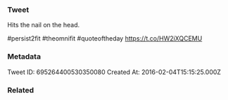 ### Tweet
Hits the nail on the head. 

#persist2fit #theomnifit #quoteoftheday https://t.co/HW2iXQCEMU

### Metadata
Tweet ID: 695264400530350080
Created At: 2016-02-04T15:15:25.000Z

### Related

